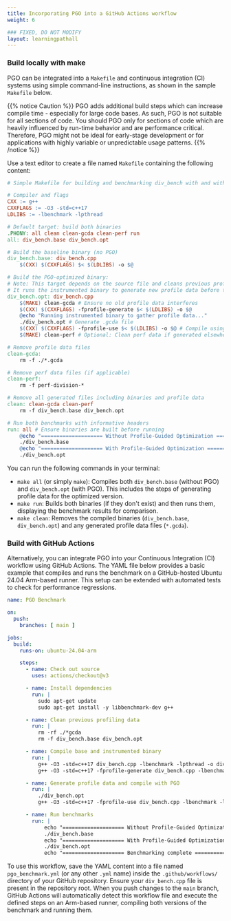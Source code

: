 ```yaml
---
title: Incorporating PGO into a GitHub Actions workflow
weight: 6

### FIXED, DO NOT MODIFY
layout: learningpathall
---
```


### Build locally with make

PGO can be integrated into a `Makefile` and continuous integration (CI) systems using simple command-line instructions, as shown in the sample `Makefile` below.

{{% notice Caution %}}
PGO adds additional build steps which can increase compile time - especially for large code bases. As such, PGO is not suitable for all sections of code. You should PGO only for sections of code which are heavily influenced by run-time behavior and are performance critical. Therefore, PGO might not be ideal for early-stage development or for applications with highly variable or unpredictable usage patterns.
{{% /notice %}}

Use a text editor to create a file named `Makefile` containing the following content:

```makefile
# Simple Makefile for building and benchmarking div_bench with and without PGO

# Compiler and flags
CXX := g++
CXXFLAGS := -O3 -std=c++17
LDLIBS := -lbenchmark -lpthread

# Default target: build both binaries
.PHONY: all clean clean-gcda clean-perf run
all: div_bench.base div_bench.opt

# Build the baseline binary (no PGO)
div_bench.base: div_bench.cpp
	$(CXX) $(CXXFLAGS) $< $(LDLIBS) -o $@

# Build the PGO-optimized binary:
# Note: This target depends on the source file and cleans previous profile data first.
# It runs the instrumented binary to generate new profile data before the final compilation.
div_bench.opt: div_bench.cpp
	$(MAKE) clean-gcda # Ensure no old profile data interferes
	$(CXX) $(CXXFLAGS) -fprofile-generate $< $(LDLIBS) -o $@
	@echo "Running instrumented binary to gather profile data..."
	./div_bench.opt # Generate .gcda file
	$(CXX) $(CXXFLAGS) -fprofile-use $< $(LDLIBS) -o $@ # Compile using the generated profile
	$(MAKE) clean-perf # Optional: Clean perf data if generated elsewhere

# Remove profile data files
clean-gcda:
	rm -f ./*.gcda

# Remove perf data files (if applicable)
clean-perf:
	rm -f perf-division-*

# Remove all generated files including binaries and profile data
clean: clean-gcda clean-perf
	rm -f div_bench.base div_bench.opt

# Run both benchmarks with informative headers
run: all # Ensure binaries are built before running
	@echo "==================== Without Profile-Guided Optimization ===================="
	./div_bench.base
	@echo "==================== With Profile-Guided Optimization ===================="
	./div_bench.opt
```

You can run the following commands in your terminal:

*   `make all` (or simply `make`): Compiles both `div_bench.base` (without PGO) and `div_bench.opt` (with PGO). This includes the steps of generating profile data for the optimized version.
*   `make run`: Builds both binaries (if they don't exist) and then runs them, displaying the benchmark results for comparison.
*   `make clean`: Removes the compiled binaries (`div_bench.base`, `div_bench.opt`) and any generated profile data files (`*.gcda`).

### Build with GitHub Actions

Alternatively, you can integrate PGO into your Continuous Integration (CI) workflow using GitHub Actions. The YAML file below provides a basic example that compiles and runs the benchmark on a GitHub-hosted Ubuntu 24.04 Arm-based runner. This setup can be extended with automated tests to check for performance regressions.

```yaml
name: PGO Benchmark

on:
  push:
    branches: [ main ]

jobs:
  build:
    runs-on: ubuntu-24.04-arm

    steps:
      - name: Check out source
        uses: actions/checkout@v3

      - name: Install dependencies
        run: |
          sudo apt-get update
          sudo apt-get install -y libbenchmark-dev g++

      - name: Clean previous profiling data
        run: |
          rm -rf ./*gcda
          rm -f div_bench.base div_bench.opt

      - name: Compile base and instrumented binary
        run: |
          g++ -O3 -std=c++17 div_bench.cpp -lbenchmark -lpthread -o div_bench.base
          g++ -O3 -std=c++17 -fprofile-generate div_bench.cpp -lbenchmark -lpthread -o div_bench.opt

      - name: Generate profile data and compile with PGO
        run: |
          ./div_bench.opt
          g++ -O3 -std=c++17 -fprofile-use div_bench.cpp -lbenchmark -lpthread -o div_bench.opt

      - name: Run benchmarks
        run: |
            echo "==================== Without Profile-Guided Optimization ===================="
            ./div_bench.base
            echo "==================== With Profile-Guided Optimization ===================="
            ./div_bench.opt
            echo "==================== Benchmarking complete ===================="
```

To use this workflow, save the YAML content into a file named `pgo_benchmark.yml` (or any other `.yml` name) inside the `.github/workflows/` directory of your GitHub repository. Ensure your `div_bench.cpp` file is present in the repository root. When you push changes to the `main` branch, GitHub Actions will automatically detect this workflow file and execute the defined steps on an Arm-based runner, compiling both versions of the benchmark and running them.

